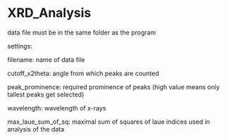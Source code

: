 # XRD_Analysis

data file must be in the same folder as the program

settings:

filename: name of data file

cutoff_x2theta: angle from which peaks are counted

peak_prominence: required prominence of peaks (high value means only tallest peaks get selected)

wavelength: wavelength of x-rays

max_laue_sum_of_sq: maximal sum of squares of laue indices used in analysis of the data
